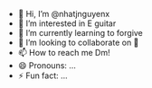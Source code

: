 - 👋 Hi, I’m @nhatjnguyenx
- 👀 I’m interested in E guitar
- 🌱 I’m currently learning to forgive
- 💞️ I’m looking to collaborate on 🤔
- 📫 How to reach me Dm!
- 😄 Pronouns: ...
- ⚡ Fun fact: ...

<!---
nhatjnguyenx/nhatjnguyenx is a ✨ special ✨ repository because its `README.md` (this file) appears on your GitHub profile.
You can click the Preview link to take a look at your changes.
--->
